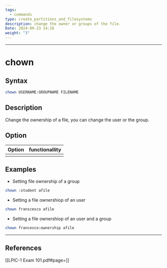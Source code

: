 ```yaml
---
tags:
  - commands
type: create_partitions_and_filesystems
description: change the owner or groups of the file.
Date: 2024-09-23 14:16
weight: "3"
---
```


___
# chown

## Syntax
```bash
chown USERNAME:GROUPNAME FILENAME
```

## Description
Change the ownership of a file, you can change the user or the group.
## Option

| Option | functionallity |
| ------ | -------------- |
|        |                |


## Examples
- Setting file ownership of a group
```bash
chown :student afile
```
- Setting a file ownershiop of an user
```bash
chown franscesco afile
```
- Setting a file ownershiop of an user and a group
```bash
chown francesco:ownership afile
```
___
## References
[[LPIC-1 Exam 101.pdf#page=]]
